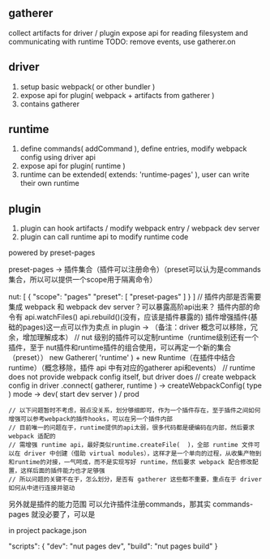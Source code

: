 ## gatherer

collect artifacts for driver / plugin
expose api for reading filesystem and communicating with runtime
TODO: remove events, use gatherer.on

## driver

1. setup basic webpack( or other bundler )
2. expose api for plugin( webpack + artifacts from gatherer )
3. contains gatherer

## runtime

1. define commands( addCommand ), define entries, modify webpack config using driver api
2. expose api for plugin( runtime )
3. runtime can be extended( extends: 'runtime-pages' ), user can write their own runtime

## plugin

1. plugin can hook artifacts / modify webpack entry / webpack dev server
2. plugin can call runtime api to modify runtime code

powered by preset-pages

preset-pages -> 插件集合（插件可以注册命令）（preset可以认为是commands集合，所以可以提供一个scope用于隔离命令）

  nut: [
    {
      "scope": "pages"
      "preset": [ "preset-pages" ]
    }
  ]
  // 插件内部是否需要集成 webpack 和 webpack dev server？可以暴露高阶api出来？
  插件内部的命令有 api.watchFiles() api.rebuild()(没有，应该是插件暴露的)
  插件增强插件(基础的pages)这一点可以作为卖点
  in plugin -> （备注：driver 概念可以移除，冗余，增加理解成本）
    // nut 级别的插件可以定制runtime（runtime级别还有一个插件，至于 nut插件和runtime插件的组合使用，可以再定一个新的集合（preset））
    new Gatherer( 'runtime' ) + new Runtime（在插件中结合 runtime）（概念移除，插件 api 中有对应的gatherer api和events）
    // runtime does not provide webpack config itself, but driver does
    // create webpack config in driver
    .connect( gatherer, runtime )
      -> createWebpackConfig( type )
    mode -> dev( start dev server ) / prod

    // 以下问题暂时不考虑，弱点没关系，划分够细即可，作为一个插件存在，至于插件之间如何增强可以参考webpack的插件hooks，可以在另一个插件内部
    // 目前唯一的问题在于，runtime提供的api太弱，很多代码都是硬编码在内部，然后要求 webpack 适配的
    // 需增强 runtime api，最好类似runtime.createFile(  )，全部 runtime 文件可以在 driver 中创建（借助 virtual modules），这样才是一个单向的过程，从收集产物到和runtime的对接，一气呵成，而不是实现写好 runtime，然后要求 webpack 配合修改配置，这样后面的插件能力也才足够强
    // 所以问题的关键不在于，怎么划分，是否有 gatherer 这些都不重要，重点在于 driver 如何从中进行连接并驱动

另外就是插件的能力范围
可以允许插件注册commands，那其实 commands-pages 就没必要了，可以是

in project package.json

"scripts": {
  "dev": "nut pages dev",
  "build": "nut pages build"
}
